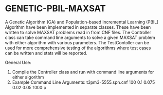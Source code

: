 # GENETIC-PBIL-MAXSAT

A Genetic Algorithm (GA) and Population-based Incremental Learning (PBIL)  Algorithm have been implemented in separate classes. These have been written to solve MAXSAT problems read in from CNF files.  The Controller class can take command line arguments to solve a given MAXSAT problem with either algorithm with various parameters. The TestContoller can be used for more comprehensive testing of the algorithms where test cases can be written and stats will be reported. 

General Use:
1. Compile the Controller class and run with command line arguments for either algorithm
2. Example Command Line Arguments:  t3pm3-5555.spn.cnf 100 0.1 0.075 0.02 0.05 1000 p
